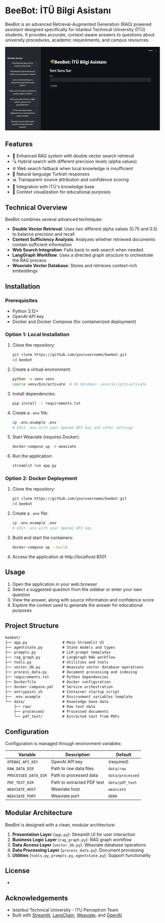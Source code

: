 # BeeBot: İTÜ Bilgi Asistanı

BeeBot is an advanced Retrieval-Augmented Generation (RAG) powered assistant designed specifically for Istanbul Technical University (İTÜ) students. It provides accurate, context-aware answers to questions about university procedures, academic requirements, and campus resources.

![BeeBot interface screenshot](images/beebot_screenshot.png)

## Features

- 🧠 Enhanced RAG system with double vector search retrieval
- 🔍 Hybrid search with different precision levels (alpha values)
- 🌐 Web search fallback when local knowledge is insufficient
- 💬 Natural language Turkish responses
- 📊 Transparent source attribution and confidence scoring
- 📖 Integration with İTÜ's knowledge base
- 🔄 Context visualization for educational purposes

## Technical Overview

BeeBot combines several advanced techniques:

- **Double Vector Retrieval**: Uses two different alpha values (0.75 and 0.5) to balance precision and recall
- **Context Sufficiency Analysis**: Analyzes whether retrieved documents contain sufficient information
- **Web Search Integration**: Falls back to web search when needed
- **LangGraph Workflow**: Uses a directed graph structure to orchestrate the RAG process
- **Weaviate Vector Database**: Stores and retrieves context-rich embeddings

## Installation

### Prerequisites

- Python 3.12+
- OpenAI API key
- Docker and Docker Compose (for containerized deployment)

### Option 1: Local Installation

1. Clone the repository:
   ```bash
   git clone https://github.com/yourusername/beebot.git
   cd beebot
   ```

2. Create a virtual environment:
   ```bash
   python -m venv venv
   source venv/bin/activate  # On Windows: venv\Scripts\activate
   ```

3. Install dependencies:
   ```bash
   pip install -r requirements.txt
   ```

4. Create a `.env` file:
   ```bash
   cp .env.example .env
   # Edit .env with your OpenAI API key and other settings
   ```

5. Start Weaviate (requires Docker):
   ```bash
   docker-compose up -d weaviate
   ```

6. Run the application:
   ```bash
   streamlit run app.py
   ```

### Option 2: Docker Deployment

1. Clone the repository:
   ```bash
   git clone https://github.com/yourusername/beebot.git
   cd beebot
   ```

2. Create a `.env` file:
   ```bash
   cp .env.example .env
   # Edit .env with your OpenAI API key
   ```

3. Build and start the containers:
   ```bash
   docker-compose up --build
   ```

4. Access the application at http://localhost:8501

## Usage

1. Open the application in your web browser
2. Select a suggested question from the sidebar or enter your own question
3. View the answer, along with source information and confidence score
4. Explore the context used to generate the answer for educational purposes

## Project Structure

```
beebot/
├── app.py                # Main Streamlit UI
├── agentstate.py         # State models and types
├── prompts.py            # LLM prompt templates
├── rag_graph.py          # LangGraph RAG workflow
├── tools.py              # Utilities and tools
├── vector_db.py          # Weaviate vector database operations
├── process_data.py       # Document processing and indexing
├── requirements.txt      # Python dependencies
├── Dockerfile            # Docker configuration
├── docker-compose.yml    # Service orchestration
├── entrypoint.sh         # Container startup script
├── .env.example          # Environment variables template
└── data/                 # Knowledge base data
    ├── raw/              # Raw text data
    ├── processed/        # Processed documents
    └── pdf_text/         # Extracted text from PDFs
```

## Configuration

Configuration is managed through environment variables:

| Variable | Description | Default |
|----------|-------------|---------|
| `OPENAI_API_KEY` | OpenAI API key | (required) |
| `RAW_DATA_DIR` | Path to raw data files | `data/raw` |
| `PROCESSED_DATA_DIR` | Path to processed data | `data/processed` |
| `PDF_TEXT_DIR` | Path to extracted PDF text | `data/pdf_text` |
| `WEAVIATE_HOST` | Weaviate host | `weaviate` |
| `WEAVIATE_PORT` | Weaviate port | `8080` |

## Modular Architecture

BeeBot is designed with a clean, modular architecture:

1. **Presentation Layer** (`app.py`): Streamlit UI for user interaction
2. **Business Logic Layer** (`rag_graph.py`): RAG graph workflow
3. **Data Access Layer** (`vector_db.py`): Weaviate database operations
4. **Data Processing Layer** (`process_data.py`): Document processing
5. **Utilities** (`tools.py`, `prompts.py`, `agentstate.py`): Support functionality

## License

-

## Acknowledgements

- Istanbul Technical University - ITU Perceptron Team
- Built with [Streamlit](https://streamlit.io/), [LangChain](https://langchain.com/), [Weaviate](https://weaviate.io/), and [OpenAI](https://openai.com/)